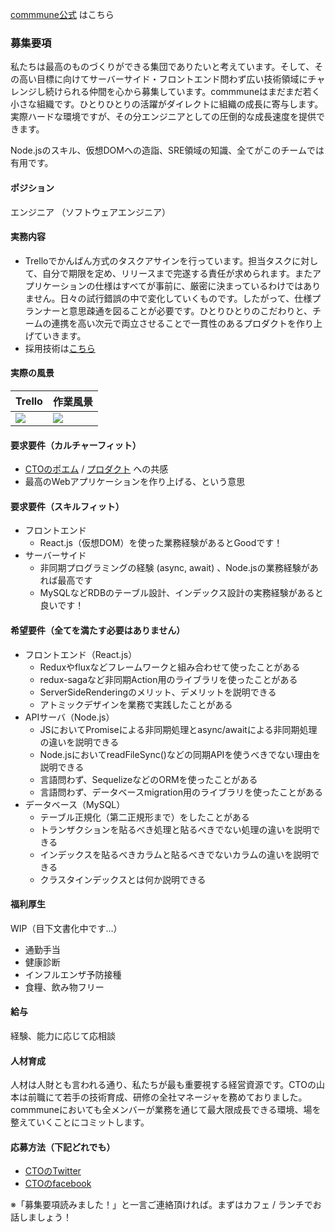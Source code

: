 [commmune公式](https://commmune.jp/) はこちら


### 募集要項
私たちは最高のものづくりができる集団でありたいと考えています。そして、その高い目標に向けてサーバーサイド・フロントエンド問わず広い技術領域にチャレンジし続けられる仲間を心から募集しています。commmuneはまだまだ若く小さな組織です。ひとりひとりの活躍がダイレクトに組織の成長に寄与します。実際ハードな環境ですが、その分エンジニアとしての圧倒的な成長速度を提供できます。

Node.jsのスキル、仮想DOMへの造詣、SRE領域の知識、全てがこのチームでは有用です。


#### ポジション
エンジニア （ソフトウェアエンジニア）


#### 実務内容
 - Trelloでかんばん方式のタスクアサインを行っています。担当タスクに対して、自分で期限を定め、リリースまで完遂する責任が求められます。またアプリケーションの仕様はすべてが事前に、厳密に決まっているわけではありません。日々の試行錯誤の中で変化していくものです。したがって、仕様プランナーと意思疎通を図ることが必要です。ひとりひとりのこだわりと、チームの連携を高い次元で両立させることで一貫性のあるプロダクトを作り上げていきます。
- 採用技術は[こちら](https://commmune.hatenablog.com/entry/commmune-architecture)


#### 実際の風景

| Trello | 作業風景 |
| ---    |      ---|
|<img src="https://user-images.githubusercontent.com/6558862/67187545-665f4e00-f425-11e9-9d5f-871d37b57b9c.png" />|<img src="https://user-images.githubusercontent.com/6558862/67185954-f1d6e000-f421-11e9-966e-ccc0a02e3933.png" />|

 
#### 要求要件（カルチャーフィット）
 - [CTOのポエム](/cto-poem.md) / [プロダクト](https://commmune.jp/) への共感
 - 最高のWebアプリケーションを作り上げる、という意思


#### 要求要件（スキルフィット）
 - フロントエンド
     - React.js（仮想DOM）を使った業務経験があるとGoodです！
 - サーバーサイド
     - 非同期プログラミングの経験 (async, await) 、Node.jsの業務経験があれば最高です
     - MySQLなどRDBのテーブル設計、インデックス設計の実務経験があると良いです！


#### 希望要件（全てを満たす必要はありません）
 - フロントエンド（React.js）
     - Reduxやfluxなどフレームワークと組み合わせて使ったことがある
     - redux-sagaなど非同期Action用のライブラリを使ったことがある
     - ServerSideRenderingのメリット、デメリットを説明できる
     - アトミックデザインを業務で実践したことがある
 - APIサーバ（Node.js）
     - JSにおいてPromiseによる非同期処理とasync/awaitによる非同期処理の違いを説明できる
     - Node.jsにおいてreadFileSync()などの同期APIを使うべきでない理由を説明できる
     - 言語問わず、SequelizeなどのORMを使ったことがある
     - 言語問わず、データベースmigration用のライブラリを使ったことがある
 - データベース（MySQL）
     - テーブル正規化（第二正規形まで）をしたことがある
     - トランザクションを貼るべき処理と貼るべきでない処理の違いを説明できる
     - インデックスを貼るべきカラムと貼るべきでないカラムの違いを説明できる
     - クラスタインデックスとは何か説明できる


#### 福利厚生
WIP（目下文書化中です…）

* 通勤手当
* 健康診断
* インフルエンザ予防接種
* 食糧、飲み物フリー


#### 給与
経験、能力に応じて応相談


#### 人材育成
人材は人財とも言われる通り、私たちが最も重要視する経営資源です。CTOの山本は前職にて若手の技術育成、研修の全社マネージャを務めておりました。commmuneにおいても全メンバーが業務を通じて最大限成長できる環境、場を整えていくことにコミットします。


#### 応募方法（下記どれでも）
* [CTOのTwitter](https://twitter.com/ay_at_commmune)
* [CTOのfacebook](https://www.facebook.com/akihiro.yamamoto.330)

※「募集要項読みました！」と一言ご連絡頂ければ。まずはカフェ / ランチでお話しましょう！
